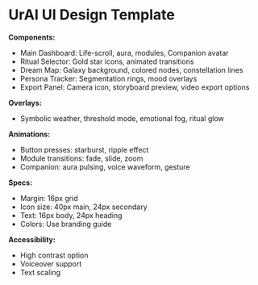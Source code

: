 # UrAI UI Design Template

**Components:**
- Main Dashboard: Life-scroll, aura, modules, Companion avatar
- Ritual Selector: Gold star icons, animated transitions
- Dream Map: Galaxy background, colored nodes, constellation lines
- Persona Tracker: Segmentation rings, mood overlays
- Export Panel: Camera icon, storyboard preview, video export options

**Overlays:**
- Symbolic weather, threshold mode, emotional fog, ritual glow

**Animations:**
- Button presses: starburst, ripple effect
- Module transitions: fade, slide, zoom
- Companion: aura pulsing, voice waveform, gesture

**Specs:**
- Margin: 16px grid
- Icon size: 40px main, 24px secondary
- Text: 16px body, 24px heading
- Colors: Use branding guide

**Accessibility:**
- High contrast option
- Voiceover support
- Text scaling
